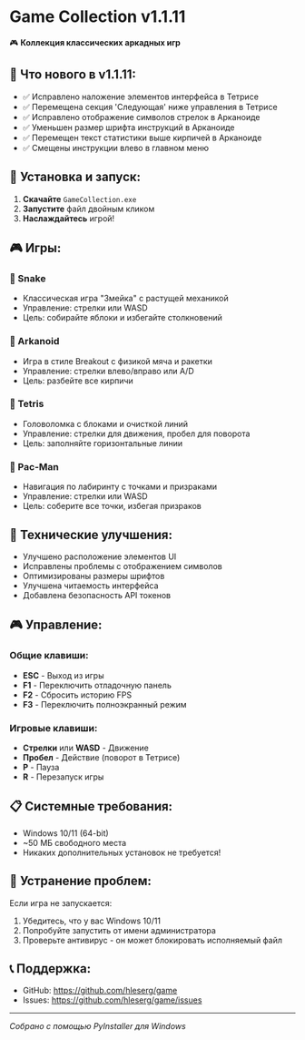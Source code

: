 # Game Collection v1.1.11

🎮 **Коллекция классических аркадных игр**

## 🎯 Что нового в v1.1.11:
- ✅ Исправлено наложение элементов интерфейса в Тетрисе
- ✅ Перемещена секция 'Следующая' ниже управления в Тетрисе
- ✅ Исправлено отображение символов стрелок в Арканоиде
- ✅ Уменьшен размер шрифта инструкций в Арканоиде
- ✅ Перемещен текст статистики выше кирпичей в Арканоиде
- ✅ Смещены инструкции влево в главном меню

## 🚀 Установка и запуск:

1. **Скачайте** `GameCollection.exe`
2. **Запустите** файл двойным кликом
3. **Наслаждайтесь** игрой!

## 🎮 Игры:

### 🐍 Snake
- Классическая игра "Змейка" с растущей механикой
- Управление: стрелки или WASD
- Цель: собирайте яблоки и избегайте столкновений

### 🎯 Arkanoid
- Игра в стиле Breakout с физикой мяча и ракетки
- Управление: стрелки влево/вправо или A/D
- Цель: разбейте все кирпичи

### 🧩 Tetris
- Головоломка с блоками и очисткой линий
- Управление: стрелки для движения, пробел для поворота
- Цель: заполняйте горизонтальные линии

### 👻 Pac-Man
- Навигация по лабиринту с точками и призраками
- Управление: стрелки или WASD
- Цель: соберите все точки, избегая призраков

## 🔧 Технические улучшения:
- Улучшено расположение элементов UI
- Исправлены проблемы с отображением символов
- Оптимизированы размеры шрифтов
- Улучшена читаемость интерфейса
- Добавлена безопасность API токенов

## 🎮 Управление:

### Общие клавиши:
- **ESC** - Выход из игры
- **F1** - Переключить отладочную панель
- **F2** - Сбросить историю FPS
- **F3** - Переключить полноэкранный режим

### Игровые клавиши:
- **Стрелки** или **WASD** - Движение
- **Пробел** - Действие (поворот в Тетрисе)
- **P** - Пауза
- **R** - Перезапуск игры

## 📋 Системные требования:
- Windows 10/11 (64-bit)
- ~50 МБ свободного места
- Никаких дополнительных установок не требуется!

## 🐛 Устранение проблем:

Если игра не запускается:
1. Убедитесь, что у вас Windows 10/11
2. Попробуйте запустить от имени администратора
3. Проверьте антивирус - он может блокировать исполняемый файл

## 📞 Поддержка:
- GitHub: https://github.com/hleserg/game
- Issues: https://github.com/hleserg/game/issues

---
*Собрано с помощью PyInstaller для Windows*
